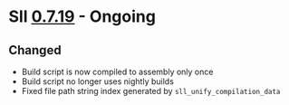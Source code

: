 # Sll [0.7.19] - Ongoing

## Changed

- Build script is now compiled to assembly only once
- Build script no longer uses nightly builds
- Fixed file path string index generated by `sll_unify_compilation_data`

[0.7.19]: https://github.com/sl-lang/sll/compare/sll-v0.7.18...main
